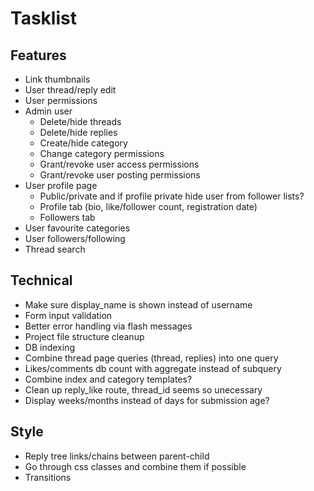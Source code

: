 # Tasklist

## Features
- Link thumbnails
- User thread/reply edit
- User permissions
- Admin user
    - Delete/hide threads
    - Delete/hide replies
    - Create/hide category
    - Change category permissions
    - Grant/revoke user access permissions
    - Grant/revoke user posting permissions
- User profile page
    - Public/private and if profile private hide user from follower lists?
    - Profile tab (bio, like/follower count, registration date)
    - Followers tab
- User favourite categories
- User followers/following
- Thread search


## Technical
- Make sure display_name is shown instead of username
- Form input validation
- Better error handling via flash messages
- Project file structure cleanup
- DB indexing
- Combine thread page queries (thread, replies) into one query
- Likes/comments db count with aggregate instead of subquery
- Combine index and category templates?
- Clean up reply_like route, thread_id seems so unecessary
- Display weeks/months instead of days for submission age?


## Style
- Reply tree links/chains between parent-child
- Go through css classes and combine them if possible
- Transitions 

